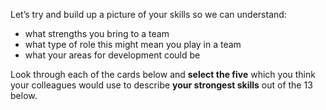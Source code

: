 Let’s try and build up a picture of your skills so we can understand:

* what strengths you bring to a team
* what type of role this might mean you play in a team
* what your areas for development could be

Look through each of the cards below and **select the five** which you think your colleagues would use to describe **your strongest skills** out of the 13 below.


